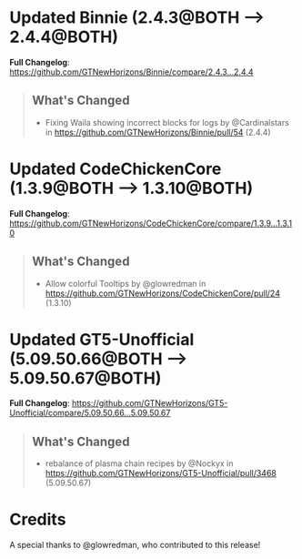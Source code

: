 # Updated Binnie (2.4.3@BOTH --> 2.4.4@BOTH)
**Full Changelog**: https://github.com/GTNewHorizons/Binnie/compare/2.4.3...2.4.4
>## What's Changed
> * Fixing Waila showing incorrect blocks for logs by @Cardinalstars in https://github.com/GTNewHorizons/Binnie/pull/54 (2.4.4)
>

# Updated CodeChickenCore (1.3.9@BOTH --> 1.3.10@BOTH)
**Full Changelog**: https://github.com/GTNewHorizons/CodeChickenCore/compare/1.3.9...1.3.10
>## What's Changed
> * Allow colorful Tooltips by @glowredman in https://github.com/GTNewHorizons/CodeChickenCore/pull/24 (1.3.10)
>

# Updated GT5-Unofficial (5.09.50.66@BOTH --> 5.09.50.67@BOTH)
**Full Changelog**: https://github.com/GTNewHorizons/GT5-Unofficial/compare/5.09.50.66...5.09.50.67
>## What's Changed
> * rebalance of plasma chain recipes by @Nockyx in https://github.com/GTNewHorizons/GT5-Unofficial/pull/3468 (5.09.50.67)
>

# Credits
A special thanks to @glowredman, who contributed to this release!